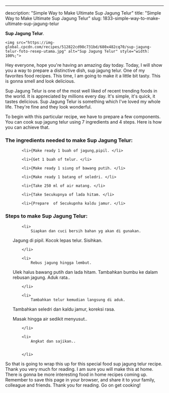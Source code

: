 ---
description: "Simple Way to Make Ultimate Sup Jagung Telur"
title: "Simple Way to Make Ultimate Sup Jagung Telur"
slug: 1833-simple-way-to-make-ultimate-sup-jagung-telur

<p>
	<strong>Sup Jagung Telur</strong>. 
	
</p>
<p>
	
	<img src="https://img-global.cpcdn.com/recipes/512822cd98c731bd/680x482cq70/sup-jagung-telur-foto-resep-utama.jpg" alt="Sup Jagung Telur" style="width: 100%;">
	
	
</p>
<p>
	Hey everyone, hope you're having an amazing day today. Today, I will show you a way to prepare a distinctive dish, sup jagung telur. One of my favorites food recipes. This time, I am going to make it a little bit tasty. This is gonna smell and look delicious.
</p>
	
<p>
	Sup Jagung Telur is one of the most well liked of recent trending foods in the world. It is appreciated by millions every day. It's simple, it's quick, it tastes delicious. Sup Jagung Telur is something which I've loved my whole life. They're fine and they look wonderful.
</p>
<p>
	
</p>

<p>
To begin with this particular recipe, we have to prepare a few components. You can cook sup jagung telur using 7 ingredients and 4 steps. Here is how you can achieve that.
</p>

<h3>The ingredients needed to make Sup Jagung Telur:</h3>

<ol>
	
		<li>{Make ready 1 buah of jagung,pipil. </li>
	
		<li>{Get 1 buah of telur. </li>
	
		<li>{Make ready 1 siung of bawang putih. </li>
	
		<li>{Make ready 1 batang of seledri. </li>
	
		<li>{Take 250 ml of air matang. </li>
	
		<li>{Take Secukupnya of lada hitam. </li>
	
		<li>{Prepare  of Secukupnha kaldu jamur. </li>
	
</ol>
<p>
	
</p>

<h3>Steps to make Sup Jagung Telur:</h3>

<ol>
	
		<li>
			Siapkan dan cuci bersih bahan yg akan di gunakan. 

Jagung di pipil. 
Kocok lepas telur. Sisihkan.
			
			
		</li>
	
		<li>
			Rebus jagung hingga lembut. 
Ulek halus bawang putih dan lada hitam.
Tambahkan bumbu ke dalam rebusan jagung.
Aduk rata..
			
			
		</li>
	
		<li>
			Tambahkan telur kemudian langsung di aduk. 
Tambahkan seledri dan kaldu jamur, koreksi rasa.

Masak hingga air sedikit menyusut..
			
			
		</li>
	
		<li>
			Angkat dan sajikan..
			
			
		</li>
	
</ol>

<p>
	
</p>

<p>
	So that is going to wrap this up for this special food sup jagung telur recipe. Thank you very much for reading. I am sure you will make this at home. There is gonna be more interesting food in home recipes coming up. Remember to save this page in your browser, and share it to your family, colleague and friends. Thank you for reading. Go on get cooking!
</p>
